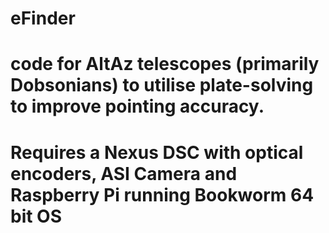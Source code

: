 # eFinder
# code for AltAz telescopes (primarily Dobsonians) to utilise plate-solving to improve pointing accuracy.
# Requires a Nexus DSC with optical encoders, ASI Camera and Raspberry Pi running Bookworm 64 bit OS
